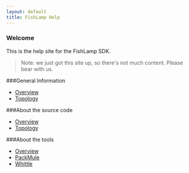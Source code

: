 ```yaml
---
layout: default
title: FishLamp Help
---
```


### Welcome 

This is the help site for the FishLamp SDK. 

> Note: we just got this site up, so there's not much content. Please bear with us.

###General Information 

- [Overview](/pages/overview/overview.html)
- [Topology](/pages/overview/topology.html)

###About the source code

- [Overview](/pages/classes/overview.html)
- [Topology](/pages/classes/topology.html)

###About the tools

- [Overview](/tools.html)
- [PackMule](/packmule.html)
- [Whittle](/whittle.html)



